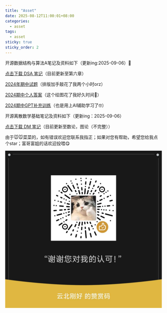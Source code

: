 ```yaml
---
title: "Asset"
date: 2025-08-12T11:00:01+08:00
categories: 
  - asset
tags:
  - asset
sticky: true
sticky_order: 2
---
```


开源数据结构与算法A笔记及资料如下（更新ing:2025-09-06）🥰

[点击下载 DSA 笔记](/_pdfs/SSAnote.pdf)（目前更新至第六章）

[2024年期中试题](/_pdfs/SSA-midterm-examination.pdf)（排版加手敲花了我两个小时orz）

[2024期中个人答案](/_pdfs/2024-DSA-期中-个人解答.pdf)（这个绘图花了我好久时间🥲）

[2024期中GPT补充训练](/_pdfs/2024DSA期中-GPT针对性训练.pdf)（也是用上AI辅助学习了🤓）


开源离散数学基础笔记及资料如下（更新ing：2025-09-06）

[点击下载 DM 笔记](/_pdfs/DMnote.pdf)（目前更新至数论，图论（不完整））


由于🐭🐭菜菜的，如有错误欢迎您联系我指正；如果对您有帮助，希望您给我点个star；富哥富姐的话欢迎投喂😋

![](/assets/images/赞赏码.jpg)


